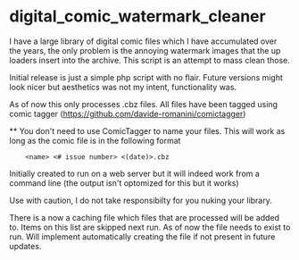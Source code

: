 # digital_comic_watermark_cleaner 
I have a large library of digital comic files which I have accumulated over the years, the only problem is the annoying watermark images that the up loaders insert into the archive. This script is an attempt to mass clean those. 

Initial release is just a simple php script with no flair. Future versions might look nicer but aesthetics was not my intent, functionality was.

As of now this only processes .cbz files.  All files have been tagged using comic tagger  (https://github.com/davide-romanini/comictagger)

** You don't need to use ComicTagger to name your files.  This will work as long as the comic file is in the following format

        <name> <# issue number> <(date)>.cbz


Initially created to run on a web server but it will indeed work from a command line (the output isn't optomized for this but it works)


Use with caution, I do not take responsibilty for you nuking your library.

There is a now a caching file which files that are processed will be added to.  Items on this list are skipped next run.  As of now the file needs to exist to run.  Will implement automatically creating the file if not present in future updates.
